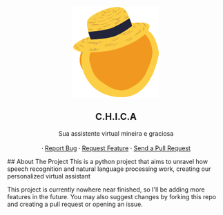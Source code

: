 
<!-- PROJECT LOGO -->
<br />
<p align="center">
  <img src="chica_logo.png" alt="Logo">
  <h2 align="center">C.H.I.C.A</h2>
  <p align="center">
    Sua assistente virtual mineira e graciosa
    <br />
    <br />
    ·
    <a href="https://github.com/thaisribeiro/chica/issues">Report Bug</a>
    ·
    <a href="https://github.com/thaisribeiro/chica/issues">Request Feature</a>
    ·
    <a href="https://github.com/thaisribeiro/chica/pulls">Send a Pull Request</a>
  </p>
</p>
<!-- ABOUT THE PROJECT -->
## About The Project
This is a python project that aims to unravel how speech recognition and natural language processing work, creating our personalized virtual assistant

This project is currently nowhere near finished, so I'll be adding more features in the future. You may also suggest changes by forking this repo and creating a pull request or opening an issue.